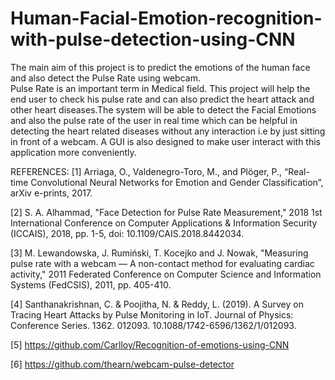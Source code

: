 # Human-Facial-Emotion-recognition-with-pulse-detection-using-CNN
The main aim of this project is to predict the emotions of the human face and also detect the Pulse Rate using webcam.            
Pulse Rate is an important term in Medical field. This project will help the end user to check his pulse rate and can also predict the heart attack and other heart diseases.The system will be able to detect the Facial Emotions and also the pulse rate of the user in real time which can be helpful in detecting the heart related diseases without any interaction i.e by just sitting in front of a webcam. A GUI is also designed to make user interact with this application more conveniently.

REFERENCES:
[1] Arriaga, O., Valdenegro-Toro, M., and Plöger, P., “Real-time Convolutional Neural Networks for Emotion and Gender Classification”, arXiv e-prints, 2017.

[2] S. A. Alhammad, "Face Detection for Pulse Rate Measurement," 2018 1st International Conference on Computer Applications & Information Security (ICCAIS), 2018, pp. 1-5, doi: 10.1109/CAIS.2018.8442034.

[3] M. Lewandowska, J. Rumiński, T. Kocejko and J. Nowak, "Measuring pulse rate with a webcam — A non-contact method for evaluating cardiac activity," 2011 Federated Conference on Computer Science and Information Systems (FedCSIS), 2011, pp. 405-410.

[4] Santhanakrishnan, C. & Poojitha, N. & Reddy, L. (2019). A Survey on Tracing Heart Attacks by Pulse Monitoring in IoT. Journal of Physics: Conference Series. 1362. 012093. 10.1088/1742-6596/1362/1/012093.

[5] https://github.com/Carlloy/Recognition-of-emotions-using-CNN

[6] https://github.com/thearn/webcam-pulse-detector
